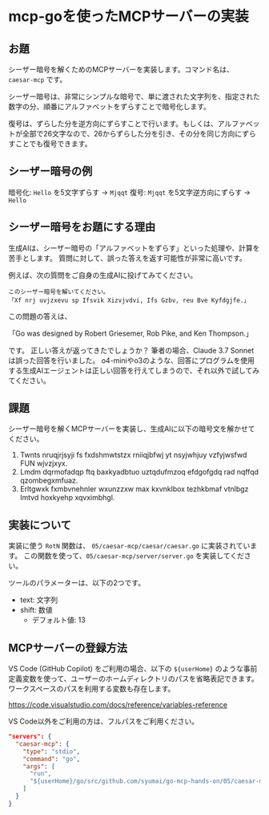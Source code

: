 # mcp-goを使ったMCPサーバーの実装

## お題

シーザー暗号を解くためのMCPサーバーを実装します。コマンド名は、 `caesar-mcp` です。

シーザー暗号は、非常にシンプルな暗号で、単に渡された文字列を、指定された数字の分、順番にアルファベットをずらすことで暗号化します。

復号は、ずらした分を逆方向にずらすことで行います。もしくは、アルファベットが全部で26文字なので、26からずらした分を引き、その分を同じ方向にずらすことでも復号できます。

## シーザー暗号の例

暗号化: `Hello` を5文字ずらす -> `Mjqqt`
復号: `Mjqqt` を5文字逆方向にずらす -> `Hello`

## シーザー暗号をお題にする理由

生成AIは、シーザー暗号の「アルファベットをずらす」といった処理や、計算を苦手とします。
質問に対して、誤った答えを返す可能性が非常に高いです。

例えば、次の質問をご自身の生成AIに投げてみてください。

```
このシーザー暗号を解いてください。
「Xf nrj uvjzxevu sp Ifsvik Xizvjvdvi, Ifs Gzbv, reu Bve Kyfdgjfe.」
```

この問題の答えは、

「Go was designed by Robert Griesemer, Rob Pike, and Ken Thompson.」

です。
正しい答えが返ってきたでしょうか？
筆者の場合、Claude 3.7 Sonnetは誤った回答を行いました。
o4-miniやo3のような、回答にプログラムを使用する生成AIエージェントは正しい回答を行えてしまうので、それ以外で試してみてください。

## 課題

シーザー暗号を解くMCPサーバーを実装し、生成AIに以下の暗号文を解かせてください。

1. Twnts nruqjrjsyji fs fxdshmwtstzx rniiqjbfwj yt nsyjwhjuy vzfyjwsfwd FUN wjvzjxyx.
2. Lmdm dqrmofadqp ftq baxkyadbtuo uztqdufmzoq efdgofgdq rad nqffqd qzombegxmfuaz.
3. Erltgwxk fxmbvnehnler wxunzzxw max kxvnklbox tezhkbmaf vtnlbgz lmtvd hoxkyehp xqvximbhgl.

## 実装について

実装に使う `RotN` 関数は、 `05/caesar-mcp/caesar/caesar.go` に実装されています。
この関数を使って、`05/caesar-mcp/server/server.go` を実装してください。

ツールのパラメーターは、以下の2つです。

* text: 文字列
* shift: 数値
  - デフォルト値: 13

## MCPサーバーの登録方法

VS Code (GitHub Copilot) をご利用の場合、以下の `${userHome}` のような事前定義変数を使って、ユーザーのホームディレクトリのパスを省略表記できます。ワークスペースのパスを利用する変数も存在します。

https://code.visualstudio.com/docs/reference/variables-reference

VS Code以外をご利用の方は、フルパスをご利用ください。

```json
"servers": {
  "caesar-mcp": {
    "type": "stdio",
    "command": "go",
    "args": [
      "run",
      "${userHome}/go/src/github.com/syumai/go-mcp-hands-on/05/caesar-mcp"
    ]
  }
}
```